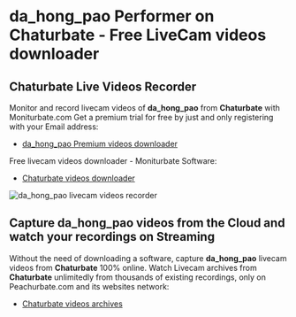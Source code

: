 # da_hong_pao Performer on Chaturbate - Free LiveCam videos downloader

## Chaturbate Live Videos Recorder

Monitor and record livecam videos of **da_hong_pao** from **Chaturbate** with Moniturbate.com
Get a premium trial for free by just and only registering with your Email address:
* [da_hong_pao Premium videos downloader](https://moniturbate.com/request-demo-licence-key.html)

Free livecam videos downloader - Moniturbate Software:
* [Chaturbate videos downloader](https://moniturbate.com/moniturbate-download-software.html)

![da_hong_pao livecam videos recorder](https://peachurnet.com/templates/moniturbate-software.png)


## Capture da_hong_pao videos from the Cloud and watch your recordings on Streaming

Without the need of downloading a software, capture **da_hong_pao** livecam videos from **Chaturbate** 100% online.
Watch Livecam archives from **Chaturbate** unlimitedly from thousands of existing recordings, only on Peachurbate.com and its websites network:
* [Chaturbate videos archives](https://peachurnet.com/)